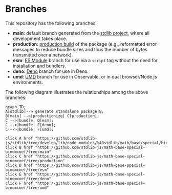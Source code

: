 <!--

@license Apache-2.0

Copyright (c) 2022 The Stdlib Authors.

Licensed under the Apache License, Version 2.0 (the "License");
you may not use this file except in compliance with the License.
You may obtain a copy of the License at

    http://www.apache.org/licenses/LICENSE-2.0

Unless required by applicable law or agreed to in writing, software
distributed under the License is distributed on an "AS IS" BASIS,
WITHOUT WARRANTIES OR CONDITIONS OF ANY KIND, either express or implied.
See the License for the specific language governing permissions and
limitations under the License.

-->

# Branches

This repository has the following branches:

-   **main**: default branch generated from the [stdlib project][stdlib-url], where all development takes place.
-   **production**: [production build][production-url] of the package (e.g., reformatted error messages to reduce bundle sizes and thus the number of bytes transmitted over a network).
-   **esm**: [ES Module][esm-url] branch for use via a `script` tag without the need for installation and bundlers.
-   **deno**: [Deno][deno-url] branch for use in Deno.
-   **umd**: [UMD][umd-url] branch for use in Observable, or in dual browser/Node.js environments.

The following diagram illustrates the relationships among the above branches:

```mermaid
graph TD;
A[stdlib]-->|generate standalone package|B;
B[main] -->|productionize| C[production];
C -->|bundle| D[esm];
C -->|bundle| E[deno];
C -->|bundle| F[umd];

click A href "https://github.com/stdlib-js/stdlib/tree/develop/lib/node_modules/%40stdlib/math/base/special/binomcoef"
click B href "https://github.com/stdlib-js/math-base-special-binomcoef/tree/main"
click C href "https://github.com/stdlib-js/math-base-special-binomcoef/tree/production"
click D href "https://github.com/stdlib-js/math-base-special-binomcoef/tree/esm"
click E href "https://github.com/stdlib-js/math-base-special-binomcoef/tree/deno"
click F href "https://github.com/stdlib-js/math-base-special-binomcoef/tree/umd"
```

[stdlib-url]: https://github.com/stdlib-js/stdlib/tree/develop/lib/node_modules/%40stdlib/math/base/special/binomcoef
[production-url]: https://github.com/stdlib-js/math-base-special-binomcoef/tree/production
[deno-url]: https://github.com/stdlib-js/math-base-special-binomcoef/tree/deno
[umd-url]: https://github.com/stdlib-js/math-base-special-binomcoef/tree/umd
[esm-url]: https://github.com/stdlib-js/math-base-special-binomcoef/tree/esm